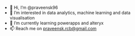 - 👋 Hi, I’m @praveensk96
- 👀 I’m interested in data analytics, machine learning and data visualisation
- 🌱 I’m currently learning powerapps and alteryx
- 📫 Reach me on praveensk.rcb@gmail.com

<!---
praveensk96/praveensk96 is a ✨ special ✨ repository because its `README.md` (this file) appears on your GitHub profile.
You can click the Preview link to take a look at your changes.
--->
